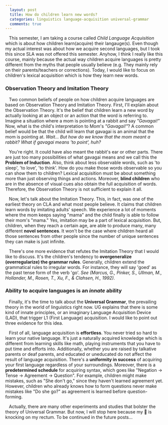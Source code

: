 ```yaml
---
  layout: post
  title: How do children learn new words?
  categories: linguistics language-acquisition universal-grammar
  comments: true
---
```


&nbsp;&nbsp; This semester, I am taking a course called *Child Language Acquisition* which is about how children learn(acquire) their langauge(s). Even though my actual interest was about how we acquire second languages, but I took this since SLA was not offered this semester. Anyhow, I think I really like this course, mainly because the actual way children acquire languages is pretty different from the myths that people usually believe (e.g. They mainly rely on their parents/teachers or corrections). Today, I would like to focus on children's lexical acquisition which is how they learn new words.

### Observation Theory and Imitation Theory

&nbsp;&nbsp; Two common beliefs of people on how children acquire languages are based on Observation Theory and Imitation Theory. First, I'll explain about the Observation Theory. It's the belief that children learn a new word by actually looking at an object or an action that the word is referring to. Imagine a situation where a mom is pointing at a rabbit and say *"Gavagai!"* Now, what is the child's interpretation to Mom's *"Gavagai!"*? A common belief would be that the child will learn that gavagai is an animal that the mom is pointing at. *Wait... But how do we know that the mom meant a rabbit? What if gavagai means 'to point', huh?*

&nbsp;&nbsp; You're right. It could have also meant the rabbit's ear or other parts. There are just too many possibilities of what gavagai means and we call this the **Problem of Induction**. Also, think about less observable words, such as 'to sleep', 'to love', 'to think'. How do you make those words observable so you can show them to children? Lexical acquisition must be about something more than just observing things and actions. Moreover, **blind children** who are in the absence of visual cues also obtain the full acquisition of words. Therefore, the Observation Theory is not sufficient to explain it all.
  
&nbsp;&nbsp;  Now, let's talk about the Imitation Theory. This, in fact, was one of the earliest theory on CLA and what most people believe. It claims that children learn words by imitating adults' speech. We experience a lot of moments where the mom keeps saying "mama" and the child finally is able to follow their mom's "mama." Yes, imitation may be a part of lexical acquisition. But, children, when they reach a certain age, are able to produce many, many different **novel sentences**. It won't be the case where children heard all those sentences from other people since the number of unique sentences they can make is just infinite.
  
&nbsp;&nbsp;  There's one more evidence that refutes the Imitation Theory that I would like to discuss. It's the children's tendency to **overgeneralize (overregularize) the grammar rules**. Generally, children extend the grammatical rules to irregular words. For instance, they will say 'goed' as the past tense form of the verb 'go'. *See (Marcus, G., Pinker, S., Ullman, M., Hollander, M., Rosen, T., Xu, F., & Clahsen, H., 1992).*
  
### Ability to acquire languages is an *innate* ability

&nbsp;&nbsp;  Finally, it's the time to talk about the **Universal Grammar**, the prevailing theory in the world of linguistics right now. UG explains that there is some kind of innate principles, or an imaginary Language Acquisition Device (LAD), that trigger L1 (First Language) acquisition. I would like to point out three evidence for this idea. 
  
&nbsp;&nbsp;  First of all, language acquisition is **effortless**. You never tried so hard to learn your native language. It's just a naturally acquired knowledge which is different from learning skills like math, playing instruments that you have to put time and efforts into. Additionally, whether you are raised by talkative parents or deaf parents, and educated or uneducated do not affect the result of language acquisition. There's a **uniformity in success** of acquiring your first language regardless of your surroundings. Moreover, there is a **predetermined schedule** for acquiring syntax, which goes like "Negation -> Tense -> Agreement -> Question". For example, children might make mistakes, such as "She don't go," since they haven't learned agreement yet. However, children who already knows how to form questions never make mistakes like "Do she go?" as agreement is learned before question-forming.
  
&nbsp;&nbsp;  Actually, there are many other experiments and studies that bolster the theory of Universal Grammar. But now, I will stop here because my :shit: is knocking on my rectum. To be continued in the future posts...
